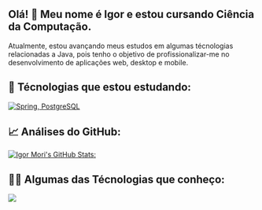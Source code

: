 ## Olá! 👋 Meu nome é Igor e estou cursando Ciência da Computação.

Atualmente, estou avançando meus estudos em algumas técnologias relacionadas a Java, pois tenho o
objetivo de profissionalizar-me no desenvolvimento de aplicações web, desktop e mobile.

## 📝 Técnologias que estou estudando:
[![Spring, PostgreSQL](https://skillicons.dev/icons?i=spring,postgresql)](https://skillicons.dev)


## 📈 Análises do GitHub:

[![Igor Mori's GitHub Stats:](https://github-readme-stats.vercel.app/api?username=IgorHenM&show_icons=true&theme=transparent)](https://github.com/anuraghazra/github-readme-stats)
<br>
## 👨‍💻 Algumas das Técnologias que conheço:

<a href="https://skillicons.dev">
    <p>
        <img src="https://skillicons.dev/icons?i=html,css,js,java,maven,mysql">
    </p>
</a>
